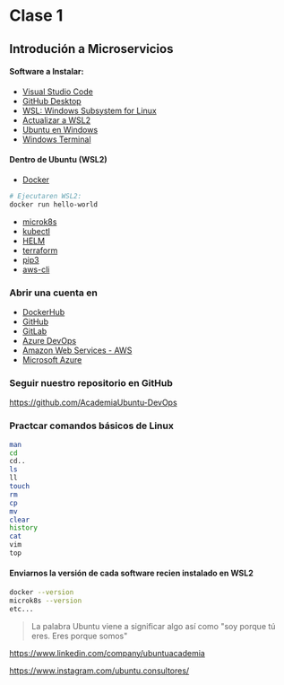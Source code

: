 # Clase 1
## Introdución a Microservicios


#### Software a Instalar:
- [Visual Studio Code](https://code.visualstudio.com/Download)
- [GitHub Desktop](https://desktop.github.com/)
- [WSL: Windows Subsystem for Linux](https://learn.microsoft.com/es-es/windows/wsl/install)
- [Actualizar a WSL2](https://learn.microsoft.com/es-es/windows/wsl/install#upgrade-version-from-wsl-1-to-wsl-2)
- [Ubuntu en Windows](https://apps.microsoft.com/store/detail/ubuntu-22042-lts/9PN20MSR04DW)
- [Windows Terminal](https://apps.microsoft.com/store/detail/windows-terminal/9N0DX20HK701)


#### Dentro de Ubuntu (WSL2)
- [Docker](https://docs.docker.com/engine/install/ubuntu/)
```sh
# Ejecutaren WSL2:
docker run hello-world
```
- [microk8s](https://microk8s.io/docs/getting-started) 
- [kubectl](https://microk8s.io/docs/getting-started)
- [HELM](https://helm.sh/docs/intro/install/#from-apt-debianubuntu)
- [terraform](https://developer.hashicorp.com/terraform/tutorials/aws-get-started/install-cli)
- [pip3](https://pip.pypa.io/en/stable/installation/#ensurepip)
- [aws-cli](https://docs.aws.amazon.com/cli/latest/userguide/getting-started-install.html)


### Abrir una cuenta en
- [DockerHub](https://hub.docker.com/)
- [GitHub](https://github.com)
- [GitLab](https://gitlab.com/users/sign_up)
- [Azure DevOps](https://azure.microsoft.com/en-us/products/devops/)
- [Amazon Web Services - AWS](https://aws.amazon.com/es/?nc1=h_ls)
- [Microsoft Azure](https://portal.azure.com/#home)

### Seguir nuestro repositorio en GitHub
https://github.com/AcademiaUbuntu-DevOps 

### Practcar comandos básicos de Linux
```sh
man
cd
cd..
ls
ll
touch
rm
cp
mv
clear
history
cat
vim
top
```

#### Enviarnos la versión de cada software recien instalado en WSL2
```sh
docker --version
microk8s --version 
etc...
```

> La palabra Ubuntu viene a significar algo así como 
> "soy porque tú eres. Eres porque somos"

https://www.linkedin.com/company/ubuntuacademia

https://www.instagram.com/ubuntu.consultores/ 



